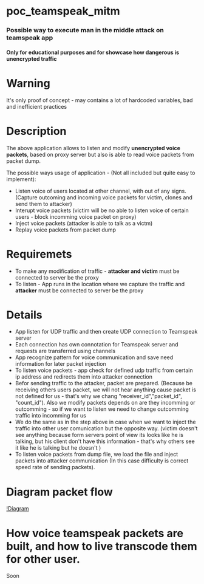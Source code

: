 # poc_teamspeak_mitm
### Possible way to execute man in the middle attack on teamspeak app
#### Only for educational purposes and for showcase how dangerous is unencrypted traffic

# Warning
It's only proof of concept - may contains a lot of hardcoded variables, bad and inefficient practices 

# Description
The above application allows to listen and modify **unencrypted voice packets**, based on proxy server but also is able to read voice packets from packet dump.

The possible ways usage of application - (Not all included but quite easy to implement):
* Listen voice of users located at other channel, with out of any signs. (Capture outcoming and incoming voice packets for victim, clones and send them to attacker)
* Interupt voice packets (victim will be no able to listen voice of certain users - block incomming voice packet on proxy)
* Inject voice packets (attacker is able to talk as a victm)
* Replay voice packets from packet dump

# Requiremets
* To make any modification of traffic - **attacker and victim** must be connected to server be the proxy
* To listen - App runs in the location where we capture the traffic and **attacker** must be connected to server be the proxy

# Details
* App listen for UDP traffic and then create UDP connection to Teamspeak server
* Each connection has own connotation for Teamspeak server and requests are transferred using channels
* App recognize pattern for voice communication and save need information for later packet injection 
* To listen voice packets - app check for defined udp traffic from certain ip address and redirects them into attacker connection
* Befor sending traffic to the attacker, packet are prepared. (Because be receiving others users packet, we will not hear anything cause packet is not defined for us - that's why we chang "receiver_id","packet_id", "count_id"). Also we modify packets depends on are they incomming or outcomming - so if we want to listen we need to change outcomming traffic into incomming for us
* We do the same as in the step above in case when we want to inject the traffic into other user comunication but the opposite way. (victim doesn't see anything because form servers point of view its looks like he is talking, but his client don't have this information - that's why others see it like he is talking but he doesn't )
* To listen voice packets from dump file, we load the file and inject packets into attacker communication (In this case difficulty is correct speed rate of sending packets).

# Diagram packet flow
[!Diagram](poc_teamspeak_mitm.png)

# How voice teamspeak packets are built, and how to live transcode them for other user.
Soon
